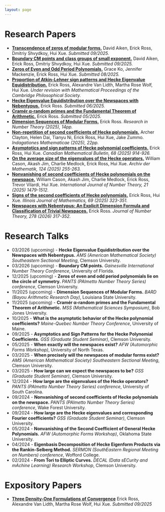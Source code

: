 ```yaml
---
layout: page
---
```



# Research Papers
- [**Transcendence of zeros of modular forms.**](/transcendence-of-zeros.pdf) David Aiken, Erick Ross, Dmitriy Shvydkoy, Hui Xue. *Submitted 09/2025.*
- [**Boundary CM points and class groups of small exponent.**](/boundary-CM-points.pdf) David Aiken, Erick Ross, Dmitriy Shvydkoy, Hui Xue. *Submitted 09/2025.*
- [**Zeros of Even and Odd Period Polynomials.**](https://arxiv.org/abs/2408.05670) Grace Ko, Jennifer Mackenzie, Erick Ross, Hui Xue. *Submitted 08/2025.*
- [**Proportion of Atkin-Lehner sign patterns and Hecke Eigenvalue Equidistribution.**](/equid-sgnpatt.pdf) Erick Ross, Alexandre Van Lidth, Martha Rose Wolf, Hui Xue. *Under revision with Mathematical Proceedings of the Cambridge Philosophical Society.*
- [**Hecke Eigenvalue Equidistribution over the Newspaces with Nebentypus.**](/equid-newspace.pdf) Erick Ross. *Submitted 06/2025.*
- [**Cramér α-random primes and the Fundamental Theorem of Arithmetic.**](/cramer-primes.pdf) Erick Ross. *Submitted 05/2025.*
- [**Dimension Sequences of Modular Forms.**](https://arxiv.org/abs/2507.12340) Erick Ross. *Research in Number Theory (2025), 14pp.*
- [**Non-repetition of second coefficients of Hecke polynomials.**](https://arxiv.org/abs/2411.18419) Archer Clayton, Helen Dai, Tianyu Ni, Erick Ross, Hui Xue, Jake Zummo. *Indagationes Mathematicae (2025), 22pp.*
- [**Asymptotics and sign patterns of Hecke polynomial coefficients.**](https://arxiv.org/abs/2410.12008) Erick Ross, Hui Xue. *Canadian Mathematical Bulletin, 68 (2025) 914-926.*
- [**On the average size of the eigenvalues of the Hecke operators.**](https://arxiv.org/abs/2407.19076) William Cason, Akash Jim, Charlie Medlock, Erick Ross, Hui Xue. *Archiv der Mathematik, 124 (2025) 255-263.* 
- [**Nonvanishing of second coefficients of Hecke polynomials on the newspace.**](https://arxiv.org/abs/2407.11694) William Cason, Akash Jim, Charlie Medlock, Erick Ross, Trevor Vilardi, Hui Xue. *International Journal of Number Theory, 21 (2025) 1479-1512.* 
- [**Signs of the second coefficients of Hecke polynomials.**](https://arxiv.org/abs/2407.10951) Erick Ross, Hui Xue. *Illinois Journal of Mathematics, 69 (2025) 323-351.* 
- [**Newspaces with Nebentypus: An Explicit Dimension Formula and Classification of Trivial Newspaces.**](https://arxiv.org/abs/2407.08881) Erick Ross. *Journal of Number Theory, 278 (2026) 317-352.* 







# Research Talks
- 03/2026 (upcoming) - **Hecke Eigenvalue Equidistribution over the Newspaces with Nebentypus.** *AMS (American Mathematical Society) Southeastern Sectional Meeting*, Clemson University.
- 03/2026 (upcoming) - **Boundary CM points.** *Gainesville International Number Theory Conference*, University of Florida.
- 12/2025 (upcoming) - **Zeros of even and odd period polynomials lie on the circle of symmetry.** *PANTS (PAlmetto Number Theory Series) conference*, Clemson University.
- 11/2025 (upcoming) - **Dimension Sequences of Modular Forms.** *BARD (Bayou Arithmetic Research Day)*, Louisiana State University.
- 11/2025 (upcoming) - **Cramér α-random primes and the Fundamental Theorem of Arithmetic.** *MSS (Mathematical Sciences Symposium)*, Bob Jones University.
- 10/2025 - **What is the asymptotic behavior of the Hecke polynomial coefficients?** *Maine-Quebec Number Theory Conference*, University of Maine. 
- 09/2025 - **Asymptotics and Sign Patterns for the Hecke Polynomial Coefficients.** *GSS (Graduate Student Seminar)*, Clemson University. 
- 05/2025 - **When exactly will the newspaces exist?** *AFW (Automorphic Forms Workshop)*, University of North Texas.
- 03/2025 - **When precisely will the newspaces of modular forms exist?** *AMS (American Mathematical Society) Southeastern Sectional Meeting*, Clemson University.
- 03/2025 - **How large can we expect the newspaces to be?** *GSS (Graduate Student Seminar)*, Clemson University.
- 12/2024 - **How large are the eigenvalues of the Hecke operators?** *PANTS (PAlmetto Number Theory Series) conference*, University of South Carolina.
- 09/2024 - **Nonvanishing of second coefficients of Hecke polynomials on the newspace.** *PANTS (PAlmetto Number Theory Series) conference*, Wake Forest University.
- 09/2024 - **How large are the Hecke eigenvalues and corresponding Fourier coefficients?** *GSS (Graduate Student Seminar)*, Clemson University.
- 05/2024 - **Nonvanishing of the Second Coefficient of General Hecke Polynomials.** *AFW (Automorphic Forms Workshop)*, Oklahoma State University.
- 04/2024 - **Eigenbasis Decomposition of Hecke Eigenform Products via the Rankin-Selberg Method.** *SERMON (SouthEastern Regional Meeting on Numbers) conference*, Wofford College.
- 02/2024 - **From Tori to Elliptic Curves.** *DECAL (Data sECurity and mAchine Learning) Research Workshop*, Clemson University.






# Expository Papers
- [**Three Density-One Formulations of Convergence**](/Three_density_one_formulations_of_convergence.pdf) Erick Ross, Alexandre Van Lidth, Martha Rose Wolf, Hui Xue. *Submitted 09/2025*